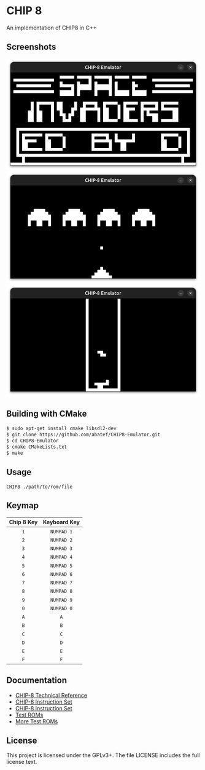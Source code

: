 # CHIP 8
An implementation of CHIP8 in C++

## Screenshots
![Space Invaders Title](./screenshots/spaceinvaderstitle.png)
![Space Invaders In Game](./screenshots/spaceinvadersingame.png)
![Tetris](./screenshots/tetris.png)

## Building with CMake
```
$ sudo apt-get install cmake libsdl2-dev
$ git clone https://github.com/abatef/CHIP8-Emulator.git
$ cd CHIP8-Emulator
$ cmake CMakeLists.txt
$ make
```

## Usage

```
CHIP8 ./path/to/rom/file
```
## Keymap
| Chip 8 Key | Keyboard Key |
| :--------: | :----------: |
| `1`        | `NUMPAD 1`          |
| `2`        | `NUMPAD 2`          |
| `3`        | `NUMPAD 3`          |
| `4`        | `NUMPAD 4`          |
| `5`        | `NUMPAD 5`          |
| `6`        | `NUMPAD 6`          |
| `7`        | `NUMPAD 7`          |
| `8`        | `NUMPAD 8`          |
| `9`        | `NUMPAD 9`          |
| `0`        | `NUMPAD 0`          |
| `A`        | `A`          |
| `B`        | `B`          |
| `C`        | `C`          |
| `D`        | `D`          |
| `E`        | `E`          |
| `F`        | `F`          |

## Documentation
- [CHIP-8 Technical Reference][technicalRef]
- [CHIP-8 Instruction Set][instructionset]
- [CHIP-8 Instruction Set][cdevernay]
- [Test ROMs][test-roms]
- [More Test ROMs][more-test-roms]

## License

This project is licensed under the GPLv3+.
The file LICENSE includes the full license text.

[technicalRef]: https://github.com/mattmikolay/chip-8/wiki/CHIP%E2%80%908-Technical-Reference
[instructionset]: https://github.com/mattmikolay/chip-8/wiki/CHIP%E2%80%908-Instruction-Set
[cdevernay]: http://devernay.free.fr/hacks/chip8/C8TECH10.HTM
[test-roms]: https://github.com/corax89/chip8-test-rom
[more-test-roms]: https://github.com/mattmikolay/chip-8
